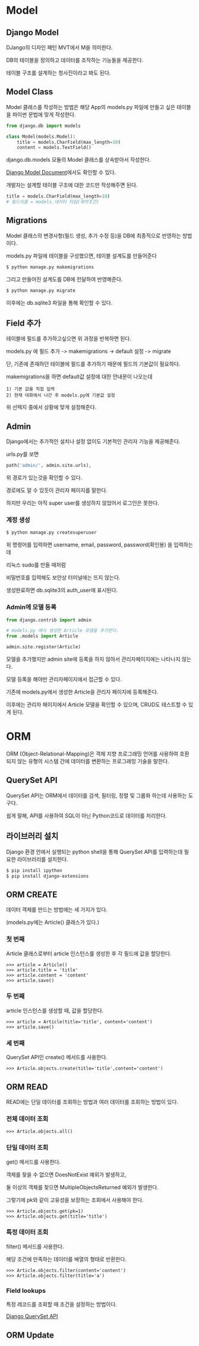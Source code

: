 # Model

## Django Model
 
DJango의 디자인 패턴 MVT에서 M을 의미한다.

DB의 테이블을 정의하고 데이터를 조작하는 기능들을 제공한다.

테이블 구조를 설계하는 청사진이라고 봐도 된다.

## Model Class

Model 클래스를 작성하는 방법은 해당 App의 models.py 파일에 만들고 싶은 테이블을 파이썬 문법에 맞게 작성한다.

```python
from django.db import models

class Model(models.Model):
    title = models.CharField(max_length=10)
    content = models.TextField()
```

django.db.models 모듈의 Model 클래스를 상속받아서 작성한다.

[Django Model Document](https://docs.djangoproject.com/ko/4.1/topics/db/models/)에서도 확인할 수 있다.

개발자는 설계할 테이블 구조에 대한 코드만 작성해주면 된다.

```python
title = models.CharField(max_length=10)
# 필드이름 = models.데이터 타입(제약조건)
```

## Migrations

Model 클래스의 변경사항(필드 생성, 추가 수정 등)을 DB에 최종적으로 반영하는 방법이다.

models.py 파일에 테이블을 구성했으면, 테이블 설계도를 만들어준다

```bash
$ python manage.py makemigrations
```

그리고 만들어진 설계도를 DB에 전달하여 반영해준다.

```bash
$ python manage.py migrate
```

이후에는 db.sqlite3 파일을 통해 확인할 수 있다.

## Field 추가

테이블에 필드를 추가하고싶으면 위 과정을 반복하면 된다.

models.py 에 필드 추가 -> makemigrations -> default 설정 -> migrate

단, 기존에 존재하던 테이블에 필드를 추가하기 때문에 필드의 기본값이 필요하다.

makemigrations을 하면 default값 설정에 대한 안내문이 나오는데

```
1) 기본 값을 직접 입력
2) 현재 대화에서 나간 후 models.py에 기본값 설정
```

위 선택지 중에서 상황에 맞게 설정해준다.

## Admin

Django에서는 추가적인 설치나 설정 없이도 기본적인 관리자 기능을 제공해준다.

urls.py를 보면

```python
path('admin/', admin.site.urls),
```

위 경로가 있는것을 확인할 수 있다.

경로에도 알 수 있듯이 관리자 페이지를 말한다.

하지만 우리는 아직 super user를 생성하지 않았어서 로그인은 못한다.

### 계정 생성

```bash
$ python manage.py createsuperuser
```

위 명령어를 입력하면 username, email, password, password(확인용) 을 입력하는데

리눅스 sudo를 만들 때처럼

비밀번호를 입력해도 보안상 터미널에는 뜨지 않는다.

생성완료하면 db.sqlite3의 auth_user에 표시된다.

### Admin에 모델 등록

```python
from django.contrib import admin

# models.py 에서 생성한 Article 모델을 추가한다.
from .models import Article

admin.site.register(Article)
```

모델을 추가했지만 admin site에 등록을 하지 않아서 관리자페이지에는 나타나지 않는다.

모델 등록을 해야만 관리자페이지에서 접근할 수 있다.

기존에 models.py에서 생성한 Article을 관리자 페이지에 등록해준다.

이후에는 관리자 페이지에서 Article 모델을 확인할 수 있으며, CRUD도 테스트할 수 있게 된다.

# ORM

ORM (Object-Relational-Mapping)은 객체 지향 프로그래밍 언어를 사용하여 호환되지 않는 유형의 시스템 간에 데이터를 변환하는 프로그래밍 기술을 말한다.

## QuerySet API

QuerySet API는 ORM에서 데이터를 검색, 필터링, 정렬 및 그룹화 하는데 사용하는 도구다.

쉽게 말해, API를 사용하여 SQL이 아닌 Python코드로 데이터를 처리한다.

## 라이브러리 설치

Django 환경 안에서 실행되는 python shell을 통해 QuerySet API를 입력하는데 필요한 라이브러리를 설치한다.

```bash
$ pip install ipython
$ pip install django-extensions
```

## ORM CREATE

데이터 객체를 만드는 방법에는 세 가지가 있다.

(models.py에는 Article() 클래스가 있다.)

### 첫 번째

Article 클래스로부터 article 인스턴스를 생성한 후 각 필드에 값을 할당한다.

```shell
>>> article = Article()
>>> article.title = 'title'
>>> article.content = 'content'
>>> article.save()
```

### 두 번째

article 인스턴스를 생성할 때, 값을 할당한다.

```shell
>>> article = Article(title='title', content='content')
>>> article.save()
```

### 세 번째

QuerySet API인 create() 메서드를 사용한다.

```shell
>>> Article.objects.create(title='title',content='content')
```

## ORM READ

READ에는 단일 데이터를 조회하는 방법과 여러 데이터를 조회하는 방법이 있다.

### 전체 데이터 조회

```shell
>>> Article.objects.all()
```

### 단일 데이터 조회

get() 메서드를 사용한다.

객체를 찾을 수 없으면 DoesNotExist 예외가 발생하고,

둘 이상의 객체를 찾으면 MultipleObjectsReturned 예외가 발생한다.

그렇기에 pk와 같이 고유성을 보장하는 조회에서 사용해야 한다.

```shell
>>> Article.objects.get(pk=1)
>>> Article.objects.get(title='title')
```

### 특정 데이터 조회

filter() 메서드를 사용한다.

해당 조건에 만족하는 데이터를 배열의 형태로 반환한다.

```shell
>>> Article.objects.filter(content='content')
>>> Article.objects.filter(title='a')
```

### Field lookups

특정 레코드를 조회할 때 조건을 설정하는 방법이다.

[Django QuerySet API ](https://docs.djangoproject.com/en/3.2/ref/models/querysets/#field-lookups)

## ORM Update

